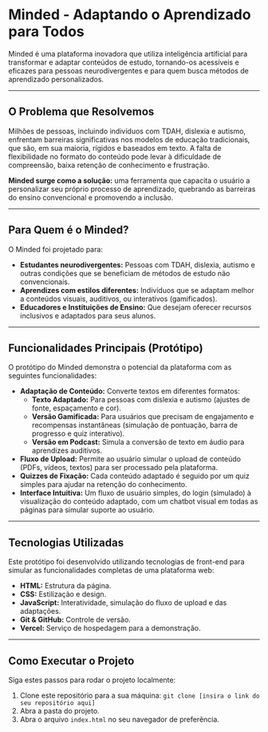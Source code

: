 # Minded - Adaptando o Aprendizado para Todos

Minded é uma plataforma inovadora que utiliza inteligência artificial para transformar e adaptar conteúdos de estudo, tornando-os acessíveis e eficazes para pessoas neurodivergentes e para quem busca métodos de aprendizado personalizados.

---

## O Problema que Resolvemos

Milhões de pessoas, incluindo indivíduos com TDAH, dislexia e autismo, enfrentam barreiras significativas nos modelos de educação tradicionais, que são, em sua maioria, rígidos e baseados em texto. A falta de flexibilidade no formato do conteúdo pode levar à dificuldade de compreensão, baixa retenção de conhecimento e frustração.

**Minded surge como a solução:** uma ferramenta que capacita o usuário a personalizar seu próprio processo de aprendizado, quebrando as barreiras do ensino convencional e promovendo a inclusão.

---

## Para Quem é o Minded?

O Minded foi projetado para:

* **Estudantes neurodivergentes:** Pessoas com TDAH, dislexia, autismo e outras condições que se beneficiam de métodos de estudo não convencionais.
* **Aprendizes com estilos diferentes:** Indivíduos que se adaptam melhor a conteúdos visuais, auditivos, ou interativos (gamificados).
* **Educadores e Instituições de Ensino:** Que desejam oferecer recursos inclusivos e adaptados para seus alunos.

---

## Funcionalidades Principais (Protótipo)

O protótipo do Minded demonstra o potencial da plataforma com as seguintes funcionalidades:

* **Adaptação de Conteúdo:** Converte textos em diferentes formatos:
    * **Texto Adaptado:** Para pessoas com dislexia e autismo (ajustes de fonte, espaçamento e cor).
    * **Versão Gamificada:** Para usuários que precisam de engajamento e recompensas instantâneas (simulação de pontuação, barra de progresso e quiz interativo).
    * **Versão em Podcast:** Simula a conversão de texto em áudio para aprendizes auditivos.
* **Fluxo de Upload:** Permite ao usuário simular o upload de conteúdo (PDFs, vídeos, textos) para ser processado pela plataforma.
* **Quizzes de Fixação:** Cada conteúdo adaptado é seguido por um quiz simples para ajudar na retenção do conhecimento.
* **Interface Intuitiva:** Um fluxo de usuário simples, do login (simulado) à visualização do conteúdo adaptado, com um chatbot visual em todas as páginas para simular suporte ao usuário.

---

## Tecnologias Utilizadas

Este protótipo foi desenvolvido utilizando tecnologias de front-end para simular as funcionalidades completas de uma plataforma web:

* **HTML:** Estrutura da página.
* **CSS:** Estilização e design.
* **JavaScript:** Interatividade, simulação do fluxo de upload e das adaptações.
* **Git & GitHub:** Controle de versão.
* **Vercel:** Serviço de hospedagem para a demonstração.

---

## Como Executar o Projeto

Siga estes passos para rodar o projeto localmente:

1.  Clone este repositório para a sua máquina:
    `git clone [insira o link do seu repositório aqui]`
2.  Abra a pasta do projeto.
3.  Abra o arquivo `index.html` no seu navegador de preferência.
